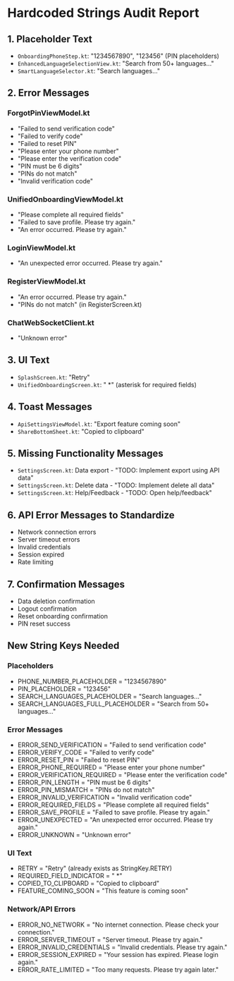 # Hardcoded Strings Audit Report

## 1. Placeholder Text
- `OnboardingPhoneStep.kt`: "1234567890", "123456" (PIN placeholders)
- `EnhancedLanguageSelectionView.kt`: "Search from 50+ languages..."
- `SmartLanguageSelector.kt`: "Search languages..."

## 2. Error Messages
### ForgotPinViewModel.kt
- "Failed to send verification code"
- "Failed to verify code" 
- "Failed to reset PIN"
- "Please enter your phone number"
- "Please enter the verification code"
- "PIN must be 6 digits"
- "PINs do not match"
- "Invalid verification code"

### UnifiedOnboardingViewModel.kt
- "Please complete all required fields"
- "Failed to save profile. Please try again."
- "An error occurred. Please try again."

### LoginViewModel.kt
- "An unexpected error occurred. Please try again."

### RegisterViewModel.kt
- "An error occurred. Please try again."
- "PINs do not match" (in RegisterScreen.kt)

### ChatWebSocketClient.kt
- "Unknown error"

## 3. UI Text
- `SplashScreen.kt`: "Retry"
- `UnifiedOnboardingScreen.kt`: " *" (asterisk for required fields)

## 4. Toast Messages
- `ApiSettingsViewModel.kt`: "Export feature coming soon"
- `ShareBottomSheet.kt`: "Copied to clipboard"

## 5. Missing Functionality Messages
- `SettingsScreen.kt`: Data export - "TODO: Implement export using API data"
- `SettingsScreen.kt`: Delete data - "TODO: Implement delete all data"
- `SettingsScreen.kt`: Help/Feedback - "TODO: Open help/feedback"

## 6. API Error Messages to Standardize
- Network connection errors
- Server timeout errors
- Invalid credentials
- Session expired
- Rate limiting

## 7. Confirmation Messages
- Data deletion confirmation
- Logout confirmation
- Reset onboarding confirmation
- PIN reset success

## New String Keys Needed

### Placeholders
- PHONE_NUMBER_PLACEHOLDER = "1234567890"
- PIN_PLACEHOLDER = "123456"
- SEARCH_LANGUAGES_PLACEHOLDER = "Search languages..."
- SEARCH_LANGUAGES_FULL_PLACEHOLDER = "Search from 50+ languages..."

### Error Messages
- ERROR_SEND_VERIFICATION = "Failed to send verification code"
- ERROR_VERIFY_CODE = "Failed to verify code"
- ERROR_RESET_PIN = "Failed to reset PIN"
- ERROR_PHONE_REQUIRED = "Please enter your phone number"
- ERROR_VERIFICATION_REQUIRED = "Please enter the verification code"
- ERROR_PIN_LENGTH = "PIN must be 6 digits"
- ERROR_PIN_MISMATCH = "PINs do not match"
- ERROR_INVALID_VERIFICATION = "Invalid verification code"
- ERROR_REQUIRED_FIELDS = "Please complete all required fields"
- ERROR_SAVE_PROFILE = "Failed to save profile. Please try again."
- ERROR_UNEXPECTED = "An unexpected error occurred. Please try again."
- ERROR_UNKNOWN = "Unknown error"

### UI Text
- RETRY = "Retry" (already exists as StringKey.RETRY)
- REQUIRED_FIELD_INDICATOR = " *"
- COPIED_TO_CLIPBOARD = "Copied to clipboard"
- FEATURE_COMING_SOON = "This feature is coming soon"

### Network/API Errors
- ERROR_NO_NETWORK = "No internet connection. Please check your connection."
- ERROR_SERVER_TIMEOUT = "Server timeout. Please try again."
- ERROR_INVALID_CREDENTIALS = "Invalid credentials. Please try again."
- ERROR_SESSION_EXPIRED = "Your session has expired. Please login again."
- ERROR_RATE_LIMITED = "Too many requests. Please try again later."